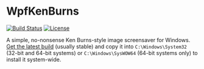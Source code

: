 # WpfKenBurns
[![Build Status](https://img.shields.io/jenkins/build/https/ci.gnyra.com/job/WpfKenBurns/job/master?style=flat-square)](https://ci.gnyra.com/blue/organizations/jenkins/WpfKenBurns/)
[![License](https://img.shields.io/github/license/nicoco007/WpfKenBurns?style=flat-square)](https://github.com/nicoco007/WpfKenBurns/blob/master/LICENSE)

A simple, no-nonsense Ken Burns-style image screensaver for Windows. [Get the latest build](https://ci.gnyra.com/job/WpfKenBurns/job/master/lastSuccessfulBuild/artifact/WpfKenBurns/bin/Release/Ken%20Burns.scr) (usually stable) and copy it into `C:\Windows\System32` (32-bit and 64-bit systems) or `C:\Windows\SysWOW64` (64-bit systems only) to install it system-wide.
